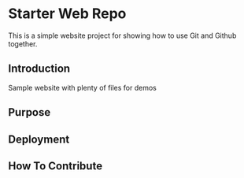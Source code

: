# Starter Web Repo

This is a simple website project for showing how to use Git and Github together.

## Introduction

Sample website with plenty of files for demos

## Purpose

## Deployment

## How To Contribute